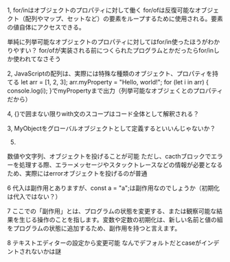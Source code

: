 1,
for/inはオブジェクトのプロパティに対して働く
for/ofは反復可能なオブジェクト（配列やマップ、セットなど）の要素をループするために使用される。要素の値自体にアクセスできる。

単純に列挙可能なオブジェクトのプロパティに対してはfor/in使ったほうがわかりやすい？
for/ofが実装される前につくられたプログラムとかだったらfor/inしか使われてなさそう

2,
JavaScriptの配列は、実際には特殊な種類のオブジェクト、プロパティを持てる
let arr = [1, 2, 3];
arr.myProperty = "Hello, world!";
for (let i in arr) {
    console.log(i);
}でmyPropertyまで出力（列挙可能なオブジェくとのプロパティだから）


4,
{}で囲まない限りwith文のスコープはコード全体として解釈される？

3,
MyObjectをグローバルオブジェクトとして定義するといいんじゃないか？

5.
数値や文字列、オブジェクトを投げることが可能
ただし、cacthブロックでエラーを処理する際、エラーメッセージやスタックトレースなどの情報が必要となるため、実際にはerrorオブジェクトを投げるのが普通

6
代入は副作用とありますが、const a = "a";は副作用なのでしょうか（初期化は代入ではない？）

7
ここでの「副作用」とは、プログラムの状態を変更する、または観察可能な結果を生じる操作のことを指します。変数や定数の初期化は、新しい名前と値の組をプログラムの状態に追加するため、副作用を持つと言えます。

8
テキストエディターの設定から変更可能
なんでデフォルトだとcaseがインデントされないかは謎